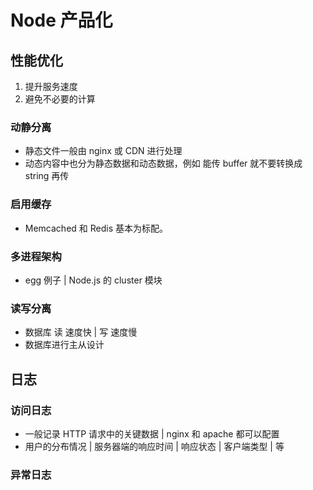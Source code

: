 # Node 产品化

## 性能优化

1. 提升服务速度
2. 避免不必要的计算

### 动静分离 

* 静态文件一般由 nginx 或 CDN 进行处理
* 动态内容中也分为静态数据和动态数据，例如 能传 buffer 就不要转换成 string 再传

### 启用缓存

* Memcached 和 Redis 基本为标配。

### 多进程架构 

* egg 例子 | Node.js 的 cluster 模块

### 读写分离 

* 数据库 读 速度快 | 写 速度慢
* 数据库进行主从设计

## 日志

### 访问日志 

* 一般记录 HTTP 请求中的关键数据 | nginx 和 apache 都可以配置
* 用户的分布情况 | 服务器端的响应时间 | 响应状态 | 客户端类型 | 等

### 异常日志
